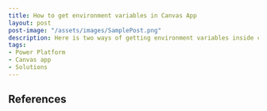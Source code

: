 ```yaml
---
title: How to get environment variables in Canvas App
layout: post
post-image: "/assets/images/SamplePost.png"
description: Here is two ways of getting environment variables inside canvas app
tags:
- Power Platform
- Canvas app
- Solutions
---
```



## References
